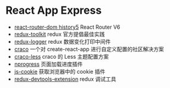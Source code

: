 # React App Express

- [react-router-dom history5](https://reactrouter.com/) React Router V6
- [redux-toolkit](https://github.com/reduxjs/redux-toolkit) redux 官方提倡最佳实践
- [redux-logger](https://github.com/LogRocket/redux-logger) redux 数据变化打印中间件
- [craco](https://github.com/gsoft-inc/craco) 一个对 create-react-app 进行自定义配置的社区解决方案
- [craco-less](https://github.com/DocSpring/craco-less) craco 的 Less 主题配置方案
- [nprogress](https://github.com/rstacruz/nprogress) 页面加载进度插件
- [js-cookie](https://github.com/js-cookie/js-cookie) 获取浏览器中的 cookie 插件
- [redux-devtools-extension](https://chrome.google.com/webstore/detail/redux-devtools/lmhkpmbekcpmknklioeibfkpmmfibljd/related) redux 调试工具
